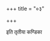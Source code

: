 +++
title = "०३"

+++

<div class="js_include " url="/vedAH_yajuH/taittirIyam/sUtram/ApastambaH/shrautam/vishvAsa-prastutiH/15/03/01_gAyatreNa_tvA_ChandasA.md"  newLevelForH1="3" includeTitle="true"  > </div>
<div class="js_include collapsed" url="/vedAH_yajuH/taittirIyam/sUtram/ApastambaH/shrautam/thite/15/03/01_gAyatreNa_tvA_ChandasA.md"  newLevelForH1="4" title="थिते"  > </div>
<div class="js_include collapsed" url="/vedAH_yajuH/taittirIyam/sUtram/ApastambaH/shrautam/mUlam/15/03/01_gAyatreNa_tvA_ChandasA.md"  newLevelForH1="4" title="मूलम्"  > </div>

  
<div class="js_include " url="/vedAH_yajuH/taittirIyam/sUtram/ApastambaH/shrautam/vishvAsa-prastutiH/15/03/02_api_vA_sarvairekaikam.md"  newLevelForH1="3" includeTitle="true"  > </div>
<div class="js_include collapsed" url="/vedAH_yajuH/taittirIyam/sUtram/ApastambaH/shrautam/thite/15/03/02_api_vA_sarvairekaikam.md"  newLevelForH1="4" title="थिते"  > </div>
<div class="js_include collapsed" url="/vedAH_yajuH/taittirIyam/sUtram/ApastambaH/shrautam/mUlam/15/03/02_api_vA_sarvairekaikam.md"  newLevelForH1="4" title="मूलम्"  > </div>

  
<div class="js_include " url="/vedAH_yajuH/taittirIyam/sUtram/ApastambaH/shrautam/vishvAsa-prastutiH/15/03/03_makhasya_rAsnAsItyupabilaM_rAsnA~N.md"  newLevelForH1="3" includeTitle="true"  > </div>
<div class="js_include collapsed" url="/vedAH_yajuH/taittirIyam/sUtram/ApastambaH/shrautam/thite/15/03/03_makhasya_rAsnAsItyupabilaM_rAsnA~N.md"  newLevelForH1="4" title="थिते"  > </div>
<div class="js_include collapsed" url="/vedAH_yajuH/taittirIyam/sUtram/ApastambaH/shrautam/mUlam/15/03/03_makhasya_rAsnAsItyupabilaM_rAsnA~N.md"  newLevelForH1="4" title="मूलम्"  > </div>

  
<div class="js_include " url="/vedAH_yajuH/taittirIyam/sUtram/ApastambaH/shrautam/vishvAsa-prastutiH/15/03/04_aditiste_bila~N_gRhNAtviti.md"  newLevelForH1="3" includeTitle="true"  > </div>
<div class="js_include collapsed" url="/vedAH_yajuH/taittirIyam/sUtram/ApastambaH/shrautam/thite/15/03/04_aditiste_bila~N_gRhNAtviti.md"  newLevelForH1="4" title="थिते"  > </div>
<div class="js_include collapsed" url="/vedAH_yajuH/taittirIyam/sUtram/ApastambaH/shrautam/mUlam/15/03/04_aditiste_bila~N_gRhNAtviti.md"  newLevelForH1="4" title="मूलम्"  > </div>

  
<div class="js_include " url="/vedAH_yajuH/taittirIyam/sUtram/ApastambaH/shrautam/vishvAsa-prastutiH/15/03/05_tRtIyavelAmatinayati.md"  newLevelForH1="3" includeTitle="true"  > </div>
<div class="js_include collapsed" url="/vedAH_yajuH/taittirIyam/sUtram/ApastambaH/shrautam/thite/15/03/05_tRtIyavelAmatinayati.md"  newLevelForH1="4" title="थिते"  > </div>
<div class="js_include collapsed" url="/vedAH_yajuH/taittirIyam/sUtram/ApastambaH/shrautam/mUlam/15/03/05_tRtIyavelAmatinayati.md"  newLevelForH1="4" title="मूलम्"  > </div>

  
<div class="js_include " url="/vedAH_yajuH/taittirIyam/sUtram/ApastambaH/shrautam/vishvAsa-prastutiH/15/03/06_yAvaddevatAya_sauviShTakRtAyAgnihotrAya_bhaxAyAptam.md"  newLevelForH1="3" includeTitle="true"  > </div>
<div class="js_include collapsed" url="/vedAH_yajuH/taittirIyam/sUtram/ApastambaH/shrautam/thite/15/03/06_yAvaddevatAya_sauviShTakRtAyAgnihotrAya_bhaxAyAptam.md"  newLevelForH1="4" title="थिते"  > </div>
<div class="js_include collapsed" url="/vedAH_yajuH/taittirIyam/sUtram/ApastambaH/shrautam/mUlam/15/03/06_yAvaddevatAya_sauviShTakRtAyAgnihotrAya_bhaxAyAptam.md"  newLevelForH1="4" title="मूलम्"  > </div>

  
<div class="js_include " url="/vedAH_yajuH/taittirIyam/sUtram/ApastambaH/shrautam/vishvAsa-prastutiH/15/03/07_sUryasya_harasA_shrAyetyuttarataH.md"  newLevelForH1="3" includeTitle="true"  > </div>
<div class="js_include collapsed" url="/vedAH_yajuH/taittirIyam/sUtram/ApastambaH/shrautam/thite/15/03/07_sUryasya_harasA_shrAyetyuttarataH.md"  newLevelForH1="4" title="थिते"  > </div>
<div class="js_include collapsed" url="/vedAH_yajuH/taittirIyam/sUtram/ApastambaH/shrautam/mUlam/15/03/07_sUryasya_harasA_shrAyetyuttarataH.md"  newLevelForH1="4" title="मूलम्"  > </div>

  
<div class="js_include " url="/vedAH_yajuH/taittirIyam/sUtram/ApastambaH/shrautam/vishvAsa-prastutiH/15/03/08_evan_dvitIyan_tRtIya~n.md"  newLevelForH1="3" includeTitle="true"  > </div>
<div class="js_include collapsed" url="/vedAH_yajuH/taittirIyam/sUtram/ApastambaH/shrautam/thite/15/03/08_evan_dvitIyan_tRtIya~n.md"  newLevelForH1="4" title="थिते"  > </div>
<div class="js_include collapsed" url="/vedAH_yajuH/taittirIyam/sUtram/ApastambaH/shrautam/mUlam/15/03/08_evan_dvitIyan_tRtIya~n.md"  newLevelForH1="4" title="मूलम्"  > </div>

  
<div class="js_include " url="/vedAH_yajuH/taittirIyam/sUtram/ApastambaH/shrautam/vishvAsa-prastutiH/15/03/09_tUShNImitarANi.md"  newLevelForH1="3" includeTitle="true"  > </div>
<div class="js_include collapsed" url="/vedAH_yajuH/taittirIyam/sUtram/ApastambaH/shrautam/thite/15/03/09_tUShNImitarANi.md"  newLevelForH1="4" title="थिते"  > </div>
<div class="js_include collapsed" url="/vedAH_yajuH/taittirIyam/sUtram/ApastambaH/shrautam/mUlam/15/03/09_tUShNImitarANi.md"  newLevelForH1="4" title="मूलम्"  > </div>

  
<div class="js_include " url="/vedAH_yajuH/taittirIyam/sUtram/ApastambaH/shrautam/vishvAsa-prastutiH/15/03/10_etasyA_eva_mRdo.md"  newLevelForH1="3" includeTitle="true"  > </div>
<div class="js_include collapsed" url="/vedAH_yajuH/taittirIyam/sUtram/ApastambaH/shrautam/thite/15/03/10_etasyA_eva_mRdo.md"  newLevelForH1="4" title="थिते"  > </div>
<div class="js_include collapsed" url="/vedAH_yajuH/taittirIyam/sUtram/ApastambaH/shrautam/mUlam/15/03/10_etasyA_eva_mRdo.md"  newLevelForH1="4" title="मूलम्"  > </div>

  
<div class="js_include " url="/vedAH_yajuH/taittirIyam/sUtram/ApastambaH/shrautam/vishvAsa-prastutiH/15/03/11_varShIya_Adhvaryavam_pratiprasthAnAt.md"  newLevelForH1="3" includeTitle="true"  > </div>
<div class="js_include collapsed" url="/vedAH_yajuH/taittirIyam/sUtram/ApastambaH/shrautam/thite/15/03/11_varShIya_Adhvaryavam_pratiprasthAnAt.md"  newLevelForH1="4" title="थिते"  > </div>
<div class="js_include collapsed" url="/vedAH_yajuH/taittirIyam/sUtram/ApastambaH/shrautam/mUlam/15/03/11_varShIya_Adhvaryavam_pratiprasthAnAt.md"  newLevelForH1="4" title="मूलम्"  > </div>

  
<div class="js_include " url="/vedAH_yajuH/taittirIyam/sUtram/ApastambaH/shrautam/vishvAsa-prastutiH/15/03/12_AjyasthAlIM_rauhiNakapAle_cha.md"  newLevelForH1="3" includeTitle="true"  > </div>
<div class="js_include collapsed" url="/vedAH_yajuH/taittirIyam/sUtram/ApastambaH/shrautam/thite/15/03/12_AjyasthAlIM_rauhiNakapAle_cha.md"  newLevelForH1="4" title="थिते"  > </div>
<div class="js_include collapsed" url="/vedAH_yajuH/taittirIyam/sUtram/ApastambaH/shrautam/mUlam/15/03/12_AjyasthAlIM_rauhiNakapAle_cha.md"  newLevelForH1="4" title="मूलम्"  > </div>

  
<div class="js_include " url="/vedAH_yajuH/taittirIyam/sUtram/ApastambaH/shrautam/vishvAsa-prastutiH/15/03/13_gharmeShTakA~N_kulAyinImiti_yadi.md"  newLevelForH1="3" includeTitle="true"  > </div>
<div class="js_include collapsed" url="/vedAH_yajuH/taittirIyam/sUtram/ApastambaH/shrautam/thite/15/03/13_gharmeShTakA~N_kulAyinImiti_yadi.md"  newLevelForH1="4" title="थिते"  > </div>
<div class="js_include collapsed" url="/vedAH_yajuH/taittirIyam/sUtram/ApastambaH/shrautam/mUlam/15/03/13_gharmeShTakA~N_kulAyinImiti_yadi.md"  newLevelForH1="4" title="मूलम्"  > </div>

  
<div class="js_include " url="/vedAH_yajuH/taittirIyam/sUtram/ApastambaH/shrautam/vishvAsa-prastutiH/15/03/14_nApravargye_syAtAmityaparam.md"  newLevelForH1="3" includeTitle="true"  > </div>
<div class="js_include collapsed" url="/vedAH_yajuH/taittirIyam/sUtram/ApastambaH/shrautam/thite/15/03/14_nApravargye_syAtAmityaparam.md"  newLevelForH1="4" title="थिते"  > </div>
<div class="js_include collapsed" url="/vedAH_yajuH/taittirIyam/sUtram/ApastambaH/shrautam/mUlam/15/03/14_nApravargye_syAtAmityaparam.md"  newLevelForH1="4" title="मूलम्"  > </div>

  
<div class="js_include " url="/vedAH_yajuH/taittirIyam/sUtram/ApastambaH/shrautam/vishvAsa-prastutiH/15/03/15_shlaxNIkaraNaiH_shlaxNIkurvanti.md"  newLevelForH1="3" includeTitle="true"  > </div>
<div class="js_include collapsed" url="/vedAH_yajuH/taittirIyam/sUtram/ApastambaH/shrautam/thite/15/03/15_shlaxNIkaraNaiH_shlaxNIkurvanti.md"  newLevelForH1="4" title="थिते"  > </div>
<div class="js_include collapsed" url="/vedAH_yajuH/taittirIyam/sUtram/ApastambaH/shrautam/mUlam/15/03/15_shlaxNIkaraNaiH_shlaxNIkurvanti.md"  newLevelForH1="4" title="मूलम्"  > </div>

  
<div class="js_include " url="/vedAH_yajuH/taittirIyam/sUtram/ApastambaH/shrautam/vishvAsa-prastutiH/15/03/16_ahatachaNDAtakairgavIdhukaiH_klItakAbhirveNupavebhirAjyeneti.md"  newLevelForH1="3" includeTitle="true"  > </div>
<div class="js_include collapsed" url="/vedAH_yajuH/taittirIyam/sUtram/ApastambaH/shrautam/thite/15/03/16_ahatachaNDAtakairgavIdhukaiH_klItakAbhirveNupavebhirAjyeneti.md"  newLevelForH1="4" title="थिते"  > </div>
<div class="js_include collapsed" url="/vedAH_yajuH/taittirIyam/sUtram/ApastambaH/shrautam/mUlam/15/03/16_ahatachaNDAtakairgavIdhukaiH_klItakAbhirveNupavebhirAjyeneti.md"  newLevelForH1="4" title="मूलम्"  > </div>

  
<div class="js_include " url="/vedAH_yajuH/taittirIyam/sUtram/ApastambaH/shrautam/vishvAsa-prastutiH/15/03/17_vRShNo-shvasya_shakRdgArhapatye_pradIpya.md"  newLevelForH1="3" includeTitle="true"  > </div>
<div class="js_include collapsed" url="/vedAH_yajuH/taittirIyam/sUtram/ApastambaH/shrautam/thite/15/03/17_vRShNo-shvasya_shakRdgArhapatye_pradIpya.md"  newLevelForH1="4" title="थिते"  > </div>
<div class="js_include collapsed" url="/vedAH_yajuH/taittirIyam/sUtram/ApastambaH/shrautam/mUlam/15/03/17_vRShNo-shvasya_shakRdgArhapatye_pradIpya.md"  newLevelForH1="4" title="मूलम्"  > </div>

  
<div class="js_include " url="/vedAH_yajuH/taittirIyam/sUtram/ApastambaH/shrautam/vishvAsa-prastutiH/15/03/18_evan_dvitIyan_tRtIya~n.md"  newLevelForH1="3" includeTitle="true"  > </div>
<div class="js_include collapsed" url="/vedAH_yajuH/taittirIyam/sUtram/ApastambaH/shrautam/thite/15/03/18_evan_dvitIyan_tRtIya~n.md"  newLevelForH1="4" title="थिते"  > </div>
<div class="js_include collapsed" url="/vedAH_yajuH/taittirIyam/sUtram/ApastambaH/shrautam/mUlam/15/03/18_evan_dvitIyan_tRtIya~n.md"  newLevelForH1="4" title="मूलम्"  > </div>

  
<div class="js_include " url="/vedAH_yajuH/taittirIyam/sUtram/ApastambaH/shrautam/vishvAsa-prastutiH/15/03/19_shaphAbhyAmevAta_Urdhvam_mahAvIrAnAdatte.md"  newLevelForH1="3" includeTitle="true"  > </div>
<div class="js_include collapsed" url="/vedAH_yajuH/taittirIyam/sUtram/ApastambaH/shrautam/thite/15/03/19_shaphAbhyAmevAta_Urdhvam_mahAvIrAnAdatte.md"  newLevelForH1="4" title="थिते"  > </div>
<div class="js_include collapsed" url="/vedAH_yajuH/taittirIyam/sUtram/ApastambaH/shrautam/mUlam/15/03/19_shaphAbhyAmevAta_Urdhvam_mahAvIrAnAdatte.md"  newLevelForH1="4" title="मूलम्"  > </div>

  
<div class="js_include " url="/vedAH_yajuH/taittirIyam/sUtram/ApastambaH/shrautam/vishvAsa-prastutiH/15/03/20_agreNa_gArhapatyamavaTa~N_khAtvA.md"  newLevelForH1="3" includeTitle="true"  > </div>
<div class="js_include collapsed" url="/vedAH_yajuH/taittirIyam/sUtram/ApastambaH/shrautam/thite/15/03/20_agreNa_gArhapatyamavaTa~N_khAtvA.md"  newLevelForH1="4" title="थिते"  > </div>
<div class="js_include collapsed" url="/vedAH_yajuH/taittirIyam/sUtram/ApastambaH/shrautam/mUlam/15/03/20_agreNa_gArhapatyamavaTa~N_khAtvA.md"  newLevelForH1="4" title="मूलम्"  > </div>

  
इति तृतीया कण्डिका 
